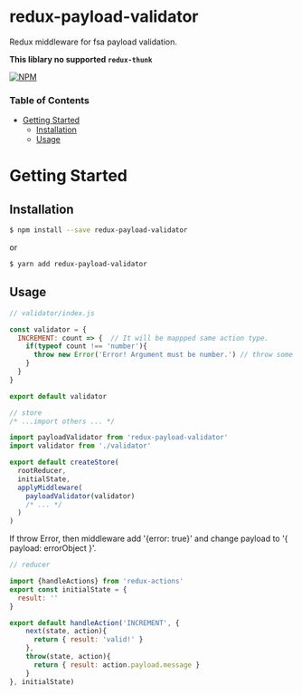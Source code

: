 # redux-payload-validator
Redux middleware for fsa payload validation.

**This liblary no supported `redux-thunk`**

[![NPM](https://nodei.co/npm/redux-payload-validator.png)](https://nodei.co/npm/redux-payload-validator/)


### Table of Contents
* [Getting Started](#gettingstarted)
  * [Installation](#installation)
  * [Usage](#usage)

# Getting Started

## Installation

```bash
$ npm install --save redux-payload-validator
```

or

```bash
$ yarn add redux-payload-validator
```

## Usage

```js
// validator/index.js

const validator = {
  INCREMENT: count => {  // It will be mappped same action type.
    if(typeof count !== 'number'){
      throw new Error('Error! Argument must be number.') // throw some Error.
    }
  }
}

export default validator

```

```js
// store
/* ...import others ... */

import payloadValidator from 'redux-payload-validator'
import validator from './validator'

export default createStore(
  rootReducer,
  initialState,
  applyMiddleware(
    payloadValidator(validator)
    /* ... */
  )
)
```

If throw Error, then middleware add '{error: true}' and change payload to '{ payload: errorObject }'.

```js
// reducer

import {handleActions} from 'redux-actions'
export const initialState = {
  result: ''
}

export default handleAction('INCREMENT', {
    next(state, action){
      return { result: 'valid!' }
    },
    throw(state, action){
      return { result: action.payload.message }
    }
}, initialState)
```
